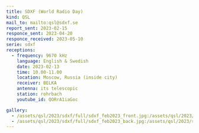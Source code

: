 ```yaml
---
title: SDXF (World Radio Day)
kind: QSL
mail_to: mailto:qsl@sdxf.se
report_sent: 2023-02-15
responce_sent: 2023-04-20
responce_received: 2023-05-10
serie: sdxf
receptions:
  - frequency: 9670 kHz
    language: English & Swedish
    date: 2023-02-13
    time: 10.00-11.00
    location: Moscow, Russia (inside city)
    receiver: BELKA
    antenna: its telescopic
    station: rohrbach
    youtube_id: QORrA1iaGoc

gallery:
  - /assets/qsl/2023/sdxf/full/sdxf_feb2023_front.jpg:/assets/qsl/2023/sdxf/small/sdxf_feb2023_front.jpg
  - /assets/qsl/2023/sdxf/full/sdxf_feb2023_back.jpg:/assets/qsl/2023/sdxf/small/sdxf_feb2023_back.jpg
---
```


